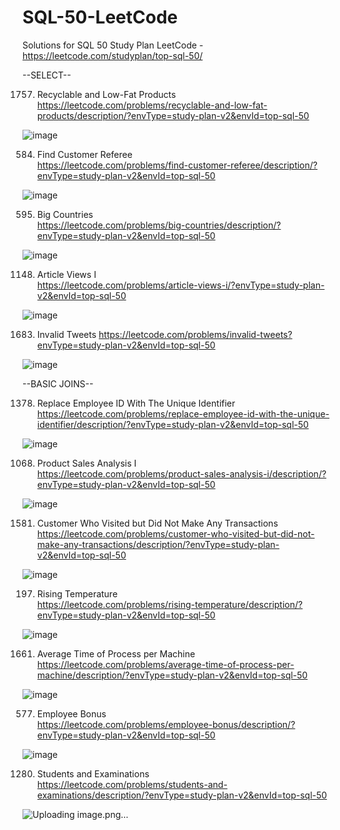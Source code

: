 # SQL-50-LeetCode
Solutions for SQL 50 Study Plan LeetCode -<br>
https://leetcode.com/studyplan/top-sql-50/

--SELECT--

1757. Recyclable and Low-Fat Products<br>
https://leetcode.com/problems/recyclable-and-low-fat-products/description/?envType=study-plan-v2&envId=top-sql-50

![image](https://github.com/user-attachments/assets/459771f2-5d6d-488a-ac82-64a43aa1008b)

584. Find Customer Referee<br>
https://leetcode.com/problems/find-customer-referee/description/?envType=study-plan-v2&envId=top-sql-50

![image](https://github.com/user-attachments/assets/9023b094-6f75-4e0f-86cc-53cc505b5e77)

595. Big Countries<br>
https://leetcode.com/problems/big-countries/description/?envType=study-plan-v2&envId=top-sql-50

![image](https://github.com/user-attachments/assets/f9eb1f2d-e17b-4b4d-816c-f230bb6d045d)

1148. Article Views I<br>
https://leetcode.com/problems/article-views-i/?envType=study-plan-v2&envId=top-sql-50

![image](https://github.com/user-attachments/assets/caccc4d2-1e8c-44d1-b2d8-ec2fb30536fa)

1683. Invalid Tweets
https://leetcode.com/problems/invalid-tweets?envType=study-plan-v2&envId=top-sql-50

![image](https://github.com/user-attachments/assets/271d589a-20e1-4bba-a2ef-bc876ccbc4ea)

--BASIC JOINS--

1378. Replace Employee ID With The Unique Identifier<BR>
https://leetcode.com/problems/replace-employee-id-with-the-unique-identifier/description/?envType=study-plan-v2&envId=top-sql-50

![image](https://github.com/user-attachments/assets/70dd3d02-e2fa-483c-a95b-26285dfac2ff)

1068. Product Sales Analysis I<br>
https://leetcode.com/problems/product-sales-analysis-i/description/?envType=study-plan-v2&envId=top-sql-50

![image](https://github.com/user-attachments/assets/e1752e99-71f9-40f1-a340-7c809f84ac39)

1581. Customer Who Visited but Did Not Make Any Transactions<br>
https://leetcode.com/problems/customer-who-visited-but-did-not-make-any-transactions/description/?envType=study-plan-v2&envId=top-sql-50

![image](https://github.com/user-attachments/assets/d2fb9007-889a-42f8-b9f5-d007c9686d8c)

197. Rising Temperature<br>
https://leetcode.com/problems/rising-temperature/description/?envType=study-plan-v2&envId=top-sql-50

![image](https://github.com/user-attachments/assets/a0150cac-3c30-44bc-8b66-2d1ceafb21f2)

1661. Average Time of Process per Machine<br>
https://leetcode.com/problems/average-time-of-process-per-machine/description/?envType=study-plan-v2&envId=top-sql-50

![image](https://github.com/user-attachments/assets/35062001-4074-4f21-b27a-b8775a16eeba)

577. Employee Bonus<br>
https://leetcode.com/problems/employee-bonus/description/?envType=study-plan-v2&envId=top-sql-50

![image](https://github.com/user-attachments/assets/5eea2943-1ea3-4f93-8848-7dbfb0d16acb)

1280. Students and Examinations<br>
https://leetcode.com/problems/students-and-examinations/description/?envType=study-plan-v2&envId=top-sql-50

![Uploading image.png…]()





